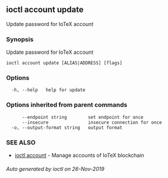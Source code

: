 ## ioctl account update

Update password for IoTeX account

### Synopsis

Update password for IoTeX account

```
ioctl account update [ALIAS|ADDRESS] [flags]
```

### Options

```
  -h, --help   help for update
```

### Options inherited from parent commands

```
      --endpoint string        set endpoint for once
      --insecure               insecure connection for once
  -o, --output-format string   output format
```

### SEE ALSO

* [ioctl account](ioctl_account.md)	 - Manage accounts of IoTeX blockchain

###### Auto generated by ioctl on 26-Nov-2019
